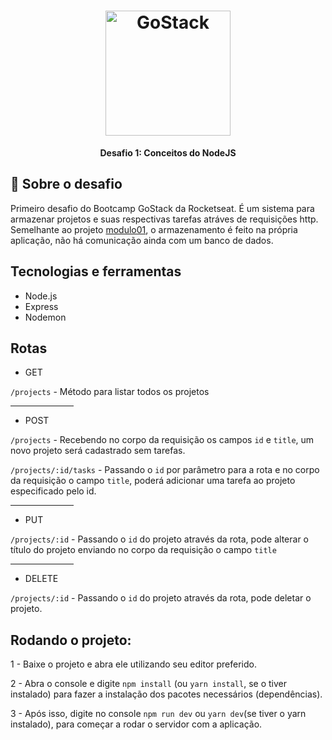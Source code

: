 <h1 align="center">
    <img alt="GoStack" src="https://rocketseat-cdn.s3-sa-east-1.amazonaws.com/bootcamp-header.png" width="200px" />
</h1>

<p align="center"><b>Desafio 1: Conceitos do NodeJS</b></p>

  ## :rocket: Sobre o desafio
  
  Primeiro desafio do Bootcamp GoStack da Rocketseat. É um sistema para armazenar projetos e suas respectivas tarefas atráves de requisições http.
  Semelhante ao projeto <a href="https://github.com/guilhermecapitao/modulo01">modulo01</a>, o armazenamento é feito na própria aplicação, não há comunicação ainda com um banco de dados.
  
  ## Tecnologias e ferramentas

 <ul>
  <li>Node.js</li>
  <li>Express</li>
  <li>Nodemon</li>
 </ul>
  
  ## Rotas
  
  <ul>
    <li> GET </li>
  </ul>
  
   `/projects` - Método para listar todos os projetos
  
<hr width="20%"></hr>
  <ul>
    <li> POST </li>
  </ul>
  
   `/projects` - Recebendo no corpo da requisição os campos `id` e `title`, um novo projeto será cadastrado sem tarefas.
   
   `/projects/:id/tasks` - Passando o `id` por parâmetro para a rota e no corpo da requisição o campo `title`, poderá adicionar uma tarefa ao projeto especificado pelo id. 
  
  <hr width="20%"></hr>
  <ul>
    <li> PUT </li>
  </ul>
  
   `/projects/:id` - Passando o `id` do projeto através da rota, pode alterar o título do projeto enviando no corpo da requisição o campo `title`
  
  <hr width="20%"></hr>
    <ul>
    <li> DELETE </li>
  </ul>
  
   `/projects/:id` - Passando o `id` do projeto através da rota, pode deletar o projeto.
  
 ## Rodando o projeto:

1 - Baixe o projeto e abra ele utilizando seu editor preferido.

2 - Abra o console e digite `npm install` (ou `yarn install`, se o tiver instalado) para fazer a instalação dos pacotes necessários (dependências).

3 - Após isso, digite no console `npm run dev` ou `yarn dev`(se tiver o yarn instalado), para começar a rodar o servidor com a aplicação.



